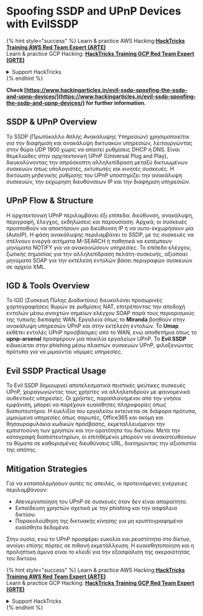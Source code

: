 # Spoofing SSDP and UPnP Devices with EvilSSDP

{% hint style="success" %}
Learn & practice AWS Hacking:<img src="/.gitbook/assets/arte.png" alt="" data-size="line">[**HackTricks Training AWS Red Team Expert (ARTE)**](https://training.hacktricks.xyz/courses/arte)<img src="/.gitbook/assets/arte.png" alt="" data-size="line">\
Learn & practice GCP Hacking: <img src="/.gitbook/assets/grte.png" alt="" data-size="line">[**HackTricks Training GCP Red Team Expert (GRTE)**<img src="/.gitbook/assets/grte.png" alt="" data-size="line">](https://training.hacktricks.xyz/courses/grte)

<details>

<summary>Support HackTricks</summary>

* Check the [**subscription plans**](https://github.com/sponsors/carlospolop)!
* **Join the** 💬 [**Discord group**](https://discord.gg/hRep4RUj7f) or the [**telegram group**](https://t.me/peass) or **follow** us on **Twitter** 🐦 [**@hacktricks\_live**](https://twitter.com/hacktricks\_live)**.**
* **Share hacking tricks by submitting PRs to the** [**HackTricks**](https://github.com/carlospolop/hacktricks) and [**HackTricks Cloud**](https://github.com/carlospolop/hacktricks-cloud) github repos.

</details>
{% endhint %}

**Check [https://www.hackingarticles.in/evil-ssdp-spoofing-the-ssdp-and-upnp-devices/](https://www.hackingarticles.in/evil-ssdp-spoofing-the-ssdp-and-upnp-devices/) for further information.**

## **SSDP & UPnP Overview**

Το SSDP (Πρωτόκολλο Απλής Ανακάλυψης Υπηρεσιών) χρησιμοποιείται για την διαφήμιση και ανακάλυψη δικτυακών υπηρεσιών, λειτουργώντας στην θύρα UDP 1900 χωρίς να απαιτεί ρυθμίσεις DHCP ή DNS. Είναι θεμελιώδες στην αρχιτεκτονική UPnP (Universal Plug and Play), διευκολύνοντας την απρόσκοπτη αλληλεπίδραση μεταξύ δικτυωμένων συσκευών όπως υπολογιστές, εκτυπωτές και κινητές συσκευές. Η δικτύωση μηδενικής ρύθμισης του UPnP υποστηρίζει την ανακάλυψη συσκευών, την εκχώρηση διευθύνσεων IP και την διαφήμιση υπηρεσιών.

## **UPnP Flow & Structure**

Η αρχιτεκτονική UPnP περιλαμβάνει έξι επίπεδα: διεύθυνση, ανακάλυψη, περιγραφή, έλεγχος, εκδηλώσεις και παρουσίαση. Αρχικά, οι συσκευές προσπαθούν να αποκτήσουν μια διεύθυνση IP ή να αυτο-εκχωρήσουν μία (AutoIP). Η φάση ανακάλυψης περιλαμβάνει το SSDP, με τις συσκευές να στέλνουν ενεργά αιτήματα M-SEARCH ή παθητικά να εκπέμπουν μηνύματα NOTIFY για να ανακοινώσουν υπηρεσίες. Το επίπεδο ελέγχου, ζωτικής σημασίας για την αλληλεπίδραση πελάτη-συσκευής, αξιοποιεί μηνύματα SOAP για την εκτέλεση εντολών βάσει περιγραφών συσκευών σε αρχεία XML.

## **IGD & Tools Overview**

Το IGD (Συσκευή Πύλης Διαδικτύου) διευκολύνει προσωρινές χαρτογραφήσεις θυρών σε ρυθμίσεις NAT, επιτρέποντας την αποδοχή εντολών μέσω ανοιχτών σημείων ελέγχου SOAP παρά τους περιορισμούς της τυπικής διεπαφής WAN. Εργαλεία όπως το **Miranda** βοηθούν στην ανακάλυψη υπηρεσιών UPnP και στην εκτέλεση εντολών. Το **Umap** εκθέτει εντολές UPnP προσβάσιμες από το WAN, ενώ αποθετήρια όπως το **upnp-arsenal** προσφέρουν μια ποικιλία εργαλείων UPnP. Το **Evil SSDP** ειδικεύεται στην phishing μέσω πλαστών συσκευών UPnP, φιλοξενώντας πρότυπα για να μιμούνται νόμιμες υπηρεσίες.

## **Evil SSDP Practical Usage**

Το Evil SSDP δημιουργεί αποτελεσματικά πειστικές ψεύτικες συσκευές UPnP, χειραγωγώντας τους χρήστες να αλληλεπιδρούν με φαινομενικά αυθεντικές υπηρεσίες. Οι χρήστες, παραπλανημένοι από την γνήσια εμφάνιση, μπορεί να παρέχουν ευαίσθητες πληροφορίες όπως διαπιστευτήρια. Η ευελιξία του εργαλείου εκτείνεται σε διάφορα πρότυπα, μιμούμενα υπηρεσίες όπως σαρωτές, Office365 και ακόμη και θησαυροφυλάκια κωδικών πρόσβασης, εκμεταλλευόμενοι την εμπιστοσύνη των χρηστών και την ορατότητα του δικτύου. Μετά την καταγραφή διαπιστευτηρίων, οι επιτιθέμενοι μπορούν να ανακατευθύνουν τα θύματα σε καθορισμένες διευθύνσεις URL, διατηρώντας την αξιοπιστία της απάτης.

## **Mitigation Strategies**

Για να καταπολεμήσουν αυτές τις απειλές, οι προτεινόμενες ενέργειες περιλαμβάνουν:

- Απενεργοποίηση του UPnP σε συσκευές όταν δεν είναι απαραίτητο.
- Εκπαίδευση χρηστών σχετικά με την phishing και την ασφάλεια δικτύου.
- Παρακολούθηση της δικτυακής κίνησης για μη κρυπτογραφημένα ευαίσθητα δεδομένα.

Στην ουσία, ενώ το UPnP προσφέρει ευκολία και ρευστότητα στο δίκτυο, ανοίγει επίσης πόρτες σε πιθανή εκμετάλλευση. Η ευαισθητοποίηση και η προληπτική άμυνα είναι το κλειδί για την εξασφάλιση της ακεραιότητας του δικτύου.

{% hint style="success" %}
Learn & practice AWS Hacking:<img src="/.gitbook/assets/arte.png" alt="" data-size="line">[**HackTricks Training AWS Red Team Expert (ARTE)**](https://training.hacktricks.xyz/courses/arte)<img src="/.gitbook/assets/arte.png" alt="" data-size="line">\
Learn & practice GCP Hacking: <img src="/.gitbook/assets/grte.png" alt="" data-size="line">[**HackTricks Training GCP Red Team Expert (GRTE)**<img src="/.gitbook/assets/grte.png" alt="" data-size="line">](https://training.hacktricks.xyz/courses/grte)

<details>

<summary>Support HackTricks</summary>

* Check the [**subscription plans**](https://github.com/sponsors/carlospolop)!
* **Join the** 💬 [**Discord group**](https://discord.gg/hRep4RUj7f) or the [**telegram group**](https://t.me/peass) or **follow** us on **Twitter** 🐦 [**@hacktricks\_live**](https://twitter.com/hacktricks\_live)**.**
* **Share hacking tricks by submitting PRs to the** [**HackTricks**](https://github.com/carlospolop/hacktricks) and [**HackTricks Cloud**](https://github.com/carlospolop/hacktricks-cloud) github repos.

</details>
{% endhint %}
